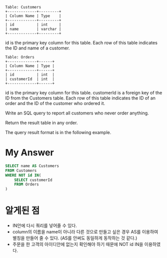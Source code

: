 ```
Table: Customers
+-------------+---------+
| Column Name | Type    |
+-------------+---------+
| id          | int     |
| name        | varchar |
+-------------+---------+
```
id is the primary key column for this table.
Each row of this table indicates the ID and name of a customer.
 

```
Table: Orders
+-------------+------+
| Column Name | Type |
+-------------+------+
| id          | int  |
| customerId  | int  |
+-------------+------+
```
id is the primary key column for this table.
customerId is a foreign key of the ID from the Customers table.
Each row of this table indicates the ID of an order and the ID of the customer who ordered it.
 

Write an SQL query to report all customers who never order anything.

Return the result table in any order.

The query result format is in the following example.


# My Answer 
```sql
SELECT name AS Customers
FROM Customers
WHERE NOT id IN(
    SELECT customerId
    FROM Orders
) 
```
# 알게된 점 
- IN안에 다시 쿼리를 넣어줄 수 있다. 
- column의 이름을 name이 아니라 다른 것으로 만들고 싶은 경우 AS를 이용하여 별칭을 만들어 줄 수 있다. (AS를 안써도 동일하게 동작하는 것 같다.)
- 주문을 한 고객의 아이디안에 없는지 확인해야 하기 때문에 NOT id IN을 이용하였다. 